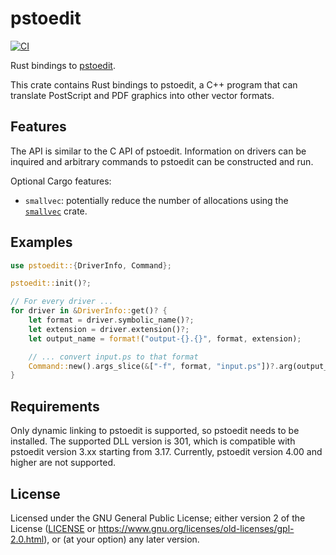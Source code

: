 # pstoedit

[![CI](https://github.com/hanmertens/pstoedit-rs/workflows/CI/badge.svg)](https://github.com/hanmertens/pstoedit-rs/actions?query=workflow%3ACI)

Rust bindings to [pstoedit](http://pstoedit.net).

This crate contains Rust bindings to pstoedit, a C++ program that can translate
PostScript and PDF graphics into other vector formats.

## Features

The API is similar to the C API of pstoedit. Information on drivers can be
inquired and arbitrary commands to pstoedit can be constructed and run.

Optional Cargo features:
- `smallvec`: potentially reduce the number of allocations using the
  [`smallvec`](https://crates.io/crates/smallvec) crate.

## Examples

```rust
use pstoedit::{DriverInfo, Command};

pstoedit::init()?;

// For every driver ...
for driver in &DriverInfo::get()? {
    let format = driver.symbolic_name()?;
    let extension = driver.extension()?;
    let output_name = format!("output-{}.{}", format, extension);

    // ... convert input.ps to that format
    Command::new().args_slice(&["-f", format, "input.ps"])?.arg(output_name)?.run()?;
}
```

## Requirements

Only dynamic linking to pstoedit is supported, so pstoedit needs to be
installed. The supported DLL version is 301, which is compatible with pstoedit
version 3.xx starting from 3.17. Currently, pstoedit version 4.00 and higher
are not supported.

## License

Licensed under the GNU General Public License; either version 2 of the License
([LICENSE](LICENSE) or https://www.gnu.org/licenses/old-licenses/gpl-2.0.html),
or (at your option) any later version.
